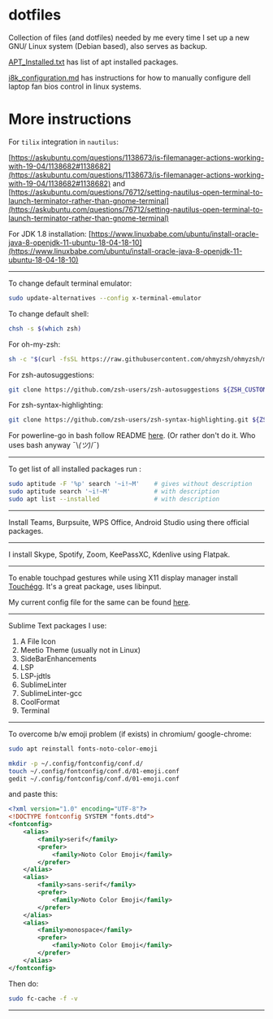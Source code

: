 # dotfiles

Collection of files (and dotfiles) needed by me every time I set up a new GNU/ Linux system (Debian based), also serves as backup.

[APT_Installed.txt](https://github.com/nisiddharth/dotfiles/blob/master/APT_Installed.txt) has list of apt installed packages.

[i8k_configuration.md](https://github.com/nisiddharth/dotfiles/blob/master/i8k_configuration.md) has instructions for how to manually configure dell laptop fan bios control in linux systems.

# More instructions

For `tilix` integration in `nautilus`:

[https://askubuntu.com/questions/1138673/is-filemanager-actions-working-with-19-04/1138682#1138682](https://askubuntu.com/questions/1138673/is-filemanager-actions-working-with-19-04/1138682#1138682)
and
[https://askubuntu.com/questions/76712/setting-nautilus-open-terminal-to-launch-terminator-rather-than-gnome-terminal](https://askubuntu.com/questions/76712/setting-nautilus-open-terminal-to-launch-terminator-rather-than-gnome-terminal)

For JDK 1.8 installation: [https://www.linuxbabe.com/ubuntu/install-oracle-java-8-openjdk-11-ubuntu-18-04-18-10](https://www.linuxbabe.com/ubuntu/install-oracle-java-8-openjdk-11-ubuntu-18-04-18-10)

<hr>

To change default terminal emulator:

```bash
sudo update-alternatives --config x-terminal-emulator
```

To change default shell:

```bash
chsh -s $(which zsh)
```

For oh-my-zsh:

```bash
sh -c "$(curl -fsSL https://raw.githubusercontent.com/ohmyzsh/ohmyzsh/master/tools/install.sh)"
```

For zsh-autosuggestions:

```bash
git clone https://github.com/zsh-users/zsh-autosuggestions ${ZSH_CUSTOM:-~/.oh-my-zsh/custom}/plugins/zsh-autosuggestions
```

For zsh-syntax-highlighting:

```bash
git clone https://github.com/zsh-users/zsh-syntax-highlighting.git ${ZSH_CUSTOM:-~/.oh-my-zsh/custom}/plugins/zsh-syntax-highlighting
```

For powerline-go in bash follow README [here](https://github.com/justjanne/powerline-go). (Or rather don't do it. Who uses bash anyway ¯\\_(ツ)_/¯)

---

To get list of all installed packages run :

```bash
sudo aptitude -F '%p' search '~i!~M'	# gives without description
sudo aptitude search '~i!~M'			# with description
sudo apt list --installed				# with description
```

---

Install Teams, Burpsuite, WPS Office, Android Studio using there official packages.

---

I install Skype, Spotify, Zoom, KeePassXC, Kdenlive using Flatpak.

---

To enable touchpad gestures while using X11 display manager install [Touchégg](https://github.com/JoseExposito/touchegg). It's a great package, uses libinput.

My current config file for the same can be found [here](./config/touchegg/touchegg.conf).

---

Sublime Text packages I use:

1. A File Icon
2. Meetio Theme (usually not in Linux)
3. SideBarEnhancements
4. LSP
5. LSP-jdtls
6. SublimeLinter
7. SublimeLinter-gcc
8. CoolFormat
9. Terminal

---

To overcome b/w emoji problem (if exists) in chromium/ google-chrome:

```bash
sudo apt reinstall fonts-noto-color-emoji

mkdir -p ~/.config/fontconfig/conf.d/
touch ~/.config/fontconfig/conf.d/01-emoji.conf
gedit ~/.config/fontconfig/conf.d/01-emoji.conf
```

and paste this:

```xml
<?xml version="1.0" encoding="UTF-8"?>
<!DOCTYPE fontconfig SYSTEM "fonts.dtd">
<fontconfig>
	<alias>
		<family>serif</family>
    	<prefer>
			<family>Noto Color Emoji</family>
		</prefer>
	</alias>
	<alias>
		<family>sans-serif</family>
		<prefer>
			<family>Noto Color Emoji</family>
		</prefer>
	</alias>
	<alias>
		<family>monospace</family>
		<prefer>
			<family>Noto Color Emoji</family>
		</prefer>
	</alias>
</fontconfig>
```

Then do:

```bash
sudo fc-cache -f -v
```

---
